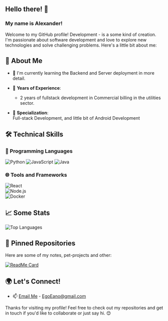 ## Hello there! 👋

### My name is Alexander!
Welcome to my GitHub profile! Development - is a some kind of creation. I'm passionate about software development and love to explore new technologies and solve challenging problems. Here's a little bit about me:


## 🚀 About Me

- 🌱 I'm currently learning the Backend and Server deployment in more detail.

- 💼 **Years of Experience**: 
  - 2 years of fullstack development in Commercial billing in the utilities sector.  

- 🎯 **Specialization**:  
    Full-stack Development, and little bit of Android Development


## 🛠 Technical Skills  

### 💬 Programming Languages
![Python](https://img.shields.io/badge/-Python-3776AB?logo=python&logoColor=white&style=flat&logoWidth=30) ![JavaScript](https://img.shields.io/badge/-JavaScript-F7DF1E?logo=javascript&logoColor=black&style=flat&logoWidth=30) ![Java](https://img.shields.io/badge/-Java-007396?logo=java&logoColor=white&style=flat&logoWidth=30)

### 🌐 Tools and Frameworks  
![React](https://img.shields.io/badge/-React-61DAFB?logo=react&logoColor=black&style=flat)  
![Node.js](https://img.shields.io/badge/-Node.js-339933?logo=node.js&logoColor=white&style=flat)  
![Docker](https://img.shields.io/badge/-Docker-2496ED?logo=docker&logoColor=white&style=flat)


## 📈 Some Stats

![Top Languages](https://github-readme-stats.vercel.app/api/top-langs/?username=EgoEano&layout=compact&theme=radical)  

<!--
## 📂 Featured Projects  
### 🔗 [Project Name 1](https://github.com/yourusername/project1)  
> *Brief description:* A web application that [does something impactful].  
- 🛠 **Tech Stack**: React, Node.js, PostgreSQL.  
- 🌟 **Key Features**: Authentication, real-time updates, responsive UI.  
- 🚀 **Live Demo**: [Live Link](https://demo-link.com).  
-->

## 📌 Pinned Repositories

Here are some of my notes, pet-projects and other:

[![ReadMe Card](https://github-readme-stats.vercel.app/api/pin/?username=EgoEano&repo=EanoOpen&theme=radical)](https://github.com/EgoEano/EanoOpen)


## 🌍 Let's Connect!  
- 📫 [Email Me](mailto:EgoEano@gmail.com) - EgoEano@gmail.com


Thanks for visiting my profile! Feel free to check out my repositories and get in touch if you'd like to collaborate or just say hi. 😊
